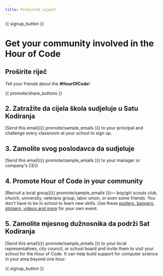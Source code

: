 ```yaml
---
title: Proširite vijest
---
```


{{ signup_button }}

# Get your community involved in the Hour of Code

## Proširite riječ

Tell your friends about the **#HourOfCode**!

{{ promote/share_buttons }}

## 2. Zatražite da cijela škola sudjeluje u Satu Kodiranja

[Send this email]({{ promote/sample_emails }}) to your principal and challenge every classroom at your school to sign up.

## 3. Zamolite svog poslodavca da sudjeluje

[Send this email]({{ promote/sample_emails }}) to your manager or company's CEO.

## 4. Promote Hour of Code in your community

[Recruit a local group]({{ promote/sample_emails }})— boy/girl scouts club, church, university, veterans group, labor union, or even some friends. You don't have to be in school to learn new skills. Use these [posters, banners, stickers, videos and more](/promote/resources) for your own event.

## 5. Zamolite mjesnog dužnosnika da podrži Sat Kodiranja

[Send this email]({{ promote/sample_emails }}) to your local representatives, city council, or school board and invite them to visit your school for the Hour of Code. It can help build support for computer science in your area beyond one hour.

{{ signup_button }}